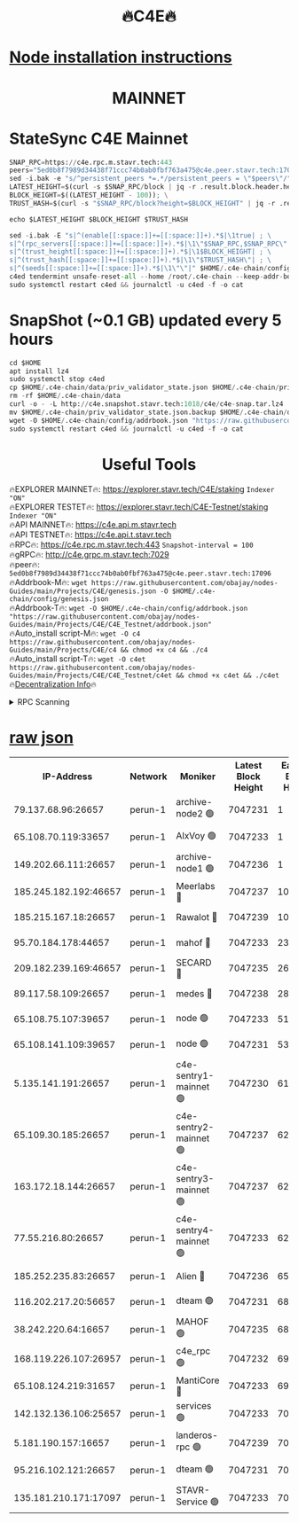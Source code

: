 <h1 align="center"> 🔥C4E🔥</h1>

[Node installation instructions](https://github.com/obajay/nodes-Guides/tree/main/Projects/C4E)
=

<h1 align="center"> MAINNET</h1>

# StateSync C4E Mainnet
```python
SNAP_RPC=https://c4e.rpc.m.stavr.tech:443
peers="5ed0b8f7989d34438f71ccc74b0ab0fbf763a475@c4e.peer.stavr.tech:17096"
sed -i.bak -e "s/^persistent_peers *=.*/persistent_peers = \"$peers\"/" $HOME/.c4e-chain/config/config.toml
LATEST_HEIGHT=$(curl -s $SNAP_RPC/block | jq -r .result.block.header.height); \
BLOCK_HEIGHT=$((LATEST_HEIGHT - 100)); \
TRUST_HASH=$(curl -s "$SNAP_RPC/block?height=$BLOCK_HEIGHT" | jq -r .result.block_id.hash)

echo $LATEST_HEIGHT $BLOCK_HEIGHT $TRUST_HASH

sed -i.bak -E "s|^(enable[[:space:]]+=[[:space:]]+).*$|\1true| ; \
s|^(rpc_servers[[:space:]]+=[[:space:]]+).*$|\1\"$SNAP_RPC,$SNAP_RPC\"| ; \
s|^(trust_height[[:space:]]+=[[:space:]]+).*$|\1$BLOCK_HEIGHT| ; \
s|^(trust_hash[[:space:]]+=[[:space:]]+).*$|\1\"$TRUST_HASH\"| ; \
s|^(seeds[[:space:]]+=[[:space:]]+).*$|\1\"\"|" $HOME/.c4e-chain/config/config.toml
c4ed tendermint unsafe-reset-all --home /root/.c4e-chain --keep-addr-book
sudo systemctl restart c4ed && journalctl -u c4ed -f -o cat
```
# SnapShot (~0.1 GB) updated every 5 hours
```python
cd $HOME
apt install lz4
sudo systemctl stop c4ed
cp $HOME/.c4e-chain/data/priv_validator_state.json $HOME/.c4e-chain/priv_validator_state.json.backup
rm -rf $HOME/.c4e-chain/data
curl -o - -L http://c4e.snapshot.stavr.tech:1018/c4e/c4e-snap.tar.lz4 | lz4 -c -d - | tar -x -C $HOME/.c4e-chain --strip-components 2
mv $HOME/.c4e-chain/priv_validator_state.json.backup $HOME/.c4e-chain/data/priv_validator_state.json
wget -O $HOME/.c4e-chain/config/addrbook.json "https://raw.githubusercontent.com/obajay/nodes-Guides/main/Projects/C4E/addrbook.json"
sudo systemctl restart c4ed && journalctl -u c4ed -f -o cat
```
 <h1 align="center"> Useful Tools</h1>

🔥EXPLORER MAINNET🔥:  https://explorer.stavr.tech/C4E/staking            `Indexer "ON"` \
🔥EXPLORER TESTET🔥:   https://explorer.stavr.tech/C4E-Testnet/staking     `Indexer "ON"` \
🔥API MAINNET🔥:       https://c4e.api.m.stavr.tech \
🔥API TESTNET🔥:       https://c4e.api.t.stavr.tech \
🔥RPC🔥:               https://c4e.rpc.m.stavr.tech:443                  `Snapshot-interval = 100` \
🔥gRPC🔥:              http://c4e.grpc.m.stavr.tech:7029 \
🔥peer🔥:              `5ed0b8f7989d34438f71ccc74b0ab0fbf763a475@c4e.peer.stavr.tech:17096` \
🔥Addrbook-M🔥:    ```wget https://raw.githubusercontent.com/obajay/nodes-Guides/main/Projects/C4E/genesis.json -O $HOME/.c4e-chain/config/genesis.json``` \
🔥Addrbook-T🔥:    ```wget -O $HOME/.c4e-chain/config/addrbook.json "https://raw.githubusercontent.com/obajay/nodes-Guides/main/Projects/C4E/C4E_Testnet/addrbook.json"``` \
🔥Auto_install script-M🔥: ```wget -O c4 https://raw.githubusercontent.com/obajay/nodes-Guides/main/Projects/C4E/c4 && chmod +x c4 && ./c4``` \
🔥Auto_install script-T🔥: ```wget -O c4et https://raw.githubusercontent.com/obajay/nodes-Guides/main/Projects/C4E/C4E_Testnet/c4et && chmod +x c4et && ./c4et``` \
🔥[Decentralization Info](https://github.com/obajay/StateSync-snapshots/tree/main/Projects/C4E/Decentralization)🔥




<details>
<summary>RPC Scanning</summary>

<h2 align="center"> We scan nodes in real time every 4 hours. And we provide the final result of RPC endpoints.
We cannot influence the operation of these nodes in any way. </h2>


```python
If Voting Power is higher than 0 --> then the Node is a validator of the network and may be subject to attack and be a potential threat to the chain.
```
```python
We marked such validators with a red symbol
```

</details>

[raw json](https://rpc-check.c4e.stavr.tech/c4e/rpc-c4e-result.json)
=



<table><tr><th>IP-Address</th><th>Network</th><th>Moniker</th><th>Latest Block Height</th><th>Earliest Block Height</th><th>Catching Up</th><th>Tx Index</th><th>Voting Power</th><th>Scan Time</th></tr><tr><td>79.137.68.96:26657</td><td>perun-1</td><td>archive-node2 🟢</td><td>7047231</td><td>1</td><td>False</td><td>on</td><td>0</td><td>2024-02-05T19:26:27.728264148UTC</td></tr><tr><td>65.108.70.119:33657</td><td>perun-1</td><td>AlxVoy 🟢</td><td>7047233</td><td>1</td><td>False</td><td>on</td><td>0</td><td>2024-02-05T19:26:42.211597614UTC</td></tr><tr><td>149.202.66.111:26657</td><td>perun-1</td><td>archive-node1 🟢</td><td>7047236</td><td>1</td><td>False</td><td>on</td><td>0</td><td>2024-02-05T19:26:58.459703416UTC</td></tr><tr><td>185.245.182.192:46657</td><td>perun-1</td><td>Meerlabs 🔴</td><td>7047237</td><td>1051501</td><td>False</td><td>on</td><td>527310</td><td>2024-02-05T19:27:05.684518217UTC</td></tr><tr><td>185.215.167.18:26657</td><td>perun-1</td><td>Rawalot 🔴</td><td>7047239</td><td>1090501</td><td>False</td><td>on</td><td>701423</td><td>2024-02-05T19:27:17.838738199UTC</td></tr><tr><td>95.70.184.178:44657</td><td>perun-1</td><td>mahof 🔴</td><td>7047233</td><td>2342001</td><td>False</td><td>off</td><td>1865533</td><td>2024-02-05T19:26:41.492111725UTC</td></tr><tr><td>209.182.239.169:46657</td><td>perun-1</td><td>SECARD 🔴</td><td>7047235</td><td>2616101</td><td>False</td><td>off</td><td>1136703</td><td>2024-02-05T19:26:53.674698887UTC</td></tr><tr><td>89.117.58.109:26657</td><td>perun-1</td><td>medes 🔴</td><td>7047238</td><td>2826001</td><td>False</td><td>off</td><td>1484927</td><td>2024-02-05T19:27:12.849609060UTC</td></tr><tr><td>65.108.75.107:39657</td><td>perun-1</td><td>node 🟢</td><td>7047233</td><td>5198801</td><td>False</td><td>on</td><td>0</td><td>2024-02-05T19:26:44.869910336UTC</td></tr><tr><td>65.108.141.109:39657</td><td>perun-1</td><td>node 🟢</td><td>7047231</td><td>5303301</td><td>False</td><td>on</td><td>0</td><td>2024-02-05T19:26:30.155806339UTC</td></tr><tr><td>5.135.141.191:26657</td><td>perun-1</td><td>c4e-sentry1-mainnet 🟢</td><td>7047230</td><td>6198001</td><td>False</td><td>on</td><td>0</td><td>2024-02-05T19:26:26.779019929UTC</td></tr><tr><td>65.109.30.185:26657</td><td>perun-1</td><td>c4e-sentry2-mainnet 🟢</td><td>7047237</td><td>6238301</td><td>False</td><td>on</td><td>0</td><td>2024-02-05T19:27:05.369711487UTC</td></tr><tr><td>163.172.18.144:26657</td><td>perun-1</td><td>c4e-sentry3-mainnet 🟢</td><td>7047237</td><td>6239001</td><td>False</td><td>on</td><td>0</td><td>2024-02-05T19:27:06.383102050UTC</td></tr><tr><td>77.55.216.80:26657</td><td>perun-1</td><td>c4e-sentry4-mainnet 🟢</td><td>7047233</td><td>6241001</td><td>False</td><td>on</td><td>0</td><td>2024-02-05T19:26:41.856832892UTC</td></tr><tr><td>185.252.235.83:26657</td><td>perun-1</td><td>Alien 🔴</td><td>7047236</td><td>6502501</td><td>False</td><td>on</td><td>1136761</td><td>2024-02-05T19:26:58.775338588UTC</td></tr><tr><td>116.202.217.20:56657</td><td>perun-1</td><td>dteam 🟢</td><td>7047231</td><td>6800901</td><td>False</td><td>on</td><td>0</td><td>2024-02-05T19:26:27.034855609UTC</td></tr><tr><td>38.242.220.64:16657</td><td>perun-1</td><td>MAHOF 🟢</td><td>7047235</td><td>6885501</td><td>False</td><td>on</td><td>0</td><td>2024-02-05T19:26:56.123533484UTC</td></tr><tr><td>168.119.226.107:26957</td><td>perun-1</td><td>c4e_rpc 🟢</td><td>7047232</td><td>6947232</td><td>False</td><td>on</td><td>0</td><td>2024-02-05T19:26:34.534071256UTC</td></tr><tr><td>65.108.124.219:31657</td><td>perun-1</td><td>MantiCore 🔴</td><td>7047233</td><td>6947233</td><td>False</td><td>off</td><td>193359</td><td>2024-02-05T19:26:41.069320708UTC</td></tr><tr><td>142.132.136.106:25657</td><td>perun-1</td><td>services 🟢</td><td>7047233</td><td>7012001</td><td>False</td><td>on</td><td>0</td><td>2024-02-05T19:26:44.524320075UTC</td></tr><tr><td>5.181.190.157:16657</td><td>perun-1</td><td>landeros-rpc 🟢</td><td>7047239</td><td>7037801</td><td>False</td><td>on</td><td>0</td><td>2024-02-05T19:27:17.520758331UTC</td></tr><tr><td>95.216.102.121:26657</td><td>perun-1</td><td>dteam 🟢</td><td>7047231</td><td>7044001</td><td>False</td><td>on</td><td>0</td><td>2024-02-05T19:26:27.380939244UTC</td></tr><tr><td>135.181.210.171:17097</td><td>perun-1</td><td>STAVR-Service 🟢</td><td>7047233</td><td>7044001</td><td>False</td><td>on</td><td>0</td><td>2024-02-05T19:26:45.212404402UTC</td></tr></table>
